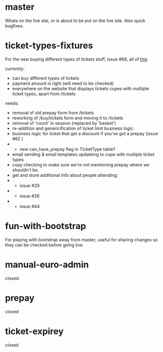 master
======

Whats on the live site, or is about to be put on the live site. Also quick bugfixes.

ticket-types-fixtures
=====================

For the new buying different types of tickets stuff, issue #68, all of [this](https://github.com/emfcamp/Website/issues?labels=Ordering+work&state=open)

currently:

* can buy different types of tickets
* payment amount is right (will need to be checked)
* everywhere on the website that displays tickets copes with multiple ticket types, apart from /tickets

needs:

* removal of old prepay form from /tickets
* reworking of /buy/tickets form and moving it to /tickets
* removal of 'count' in session (replaced by 'basket')
* re-addition and genericification of ticket limit business logic.
* business logic for ticket that get a discount if you've got a prepay (issue #62 )
* * new can_have_prepay flag in TicketType table?
* email sending & email templates updateing to cope with multiple ticket types
* copy checking to make sure we're not mentioning prepay where we shouldn't be.
* get and store additional info about people attending:
* * issue #29
* * issue #26
* * issue #44


fun-with-bootstrap
==================

For playing with bootstrap away from master, useful for sharing changes so they can be checked before going live.

manual-euro-admin
=================

closed.

prepay
======

closed

ticket-expirey
==============

closed
